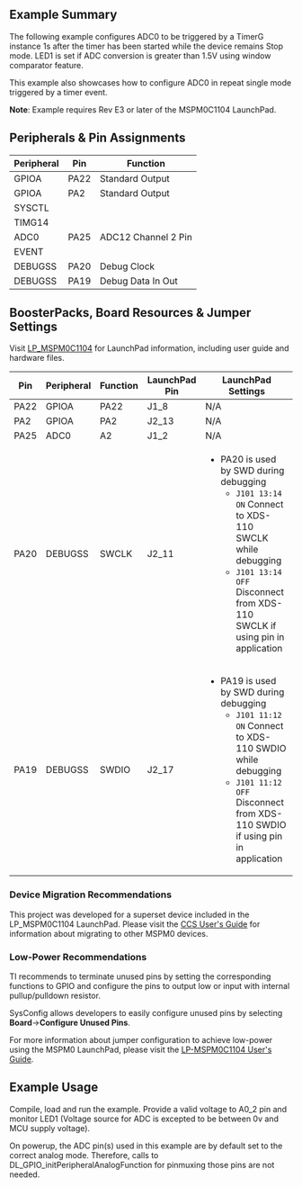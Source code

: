 ## Example Summary

The following example configures ADC0 to be triggered by a TimerG instance 1s
after the timer has been started while the device remains Stop mode.
LED1 is set if ADC conversion is greater than 1.5V using window comparator
feature.

This example also showcases how to configure ADC0 in repeat single mode
triggered by a timer event.

**Note**: Example requires Rev E3 or later of the MSPM0C1104 LaunchPad.

## Peripherals & Pin Assignments

| Peripheral | Pin | Function |
| --- | --- | --- |
| GPIOA | PA22 | Standard Output |
| GPIOA | PA2 | Standard Output |
| SYSCTL |  |  |
| TIMG14 |  |  |
| ADC0 | PA25 | ADC12 Channel 2 Pin |
| EVENT |  |  |
| DEBUGSS | PA20 | Debug Clock |
| DEBUGSS | PA19 | Debug Data In Out |

## BoosterPacks, Board Resources & Jumper Settings

Visit [LP_MSPM0C1104](https://www.ti.com/tool/LP-MSPM0C1104) for LaunchPad information, including user guide and hardware files.

| Pin | Peripheral | Function | LaunchPad Pin | LaunchPad Settings |
| --- | --- | --- | --- | --- |
| PA22 | GPIOA | PA22 | J1_8 | N/A |
| PA2 | GPIOA | PA2 | J2_13 | N/A |
| PA25 | ADC0 | A2 | J1_2 | N/A |
| PA20 | DEBUGSS | SWCLK | J2_11 | <ul><li>PA20 is used by SWD during debugging<br><ul><li>`J101 13:14 ON` Connect to XDS-110 SWCLK while debugging<br><li>`J101 13:14 OFF` Disconnect from XDS-110 SWCLK if using pin in application</ul></ul> |
| PA19 | DEBUGSS | SWDIO | J2_17 | <ul><li>PA19 is used by SWD during debugging<br><ul><li>`J101 11:12 ON` Connect to XDS-110 SWDIO while debugging<br><li>`J101 11:12 OFF` Disconnect from XDS-110 SWDIO if using pin in application</ul></ul> |

### Device Migration Recommendations
This project was developed for a superset device included in the LP_MSPM0C1104 LaunchPad. Please
visit the [CCS User's Guide](https://software-dl.ti.com/msp430/esd/MSPM0-SDK/latest/docs/english/tools/ccs_ide_guide/doc_guide/doc_guide-srcs/ccs_ide_guide.html#sysconfig-project-migration)
for information about migrating to other MSPM0 devices.

### Low-Power Recommendations
TI recommends to terminate unused pins by setting the corresponding functions to
GPIO and configure the pins to output low or input with internal
pullup/pulldown resistor.

SysConfig allows developers to easily configure unused pins by selecting **Board**→**Configure Unused Pins**.

For more information about jumper configuration to achieve low-power using the
MSPM0 LaunchPad, please visit the [LP-MSPM0C1104 User's Guide](https://www.ti.com/lit/slau908).

## Example Usage
Compile, load and run the example. Provide a valid voltage to A0_2
pin and monitor LED1 (Voltage source for ADC is excepted to be between
0v and MCU supply voltage).

On powerup, the ADC pin(s) used in this example are by default set to
the correct analog mode. Therefore, calls to
DL_GPIO_initPeripheralAnalogFunction for pinmuxing those pins are not needed.
